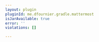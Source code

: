 ```yaml
---
layout: plugin
pluginId: me.dfournier.gradle.mattermost
isJarAvailable: true
error: ''
violations: []

---
```

